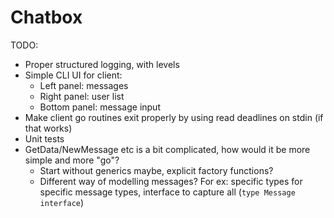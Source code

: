 # Chatbox

TODO:

- Proper structured logging, with levels
- Simple CLI UI for client:
  - Left panel: messages
  - Right panel: user list
  - Bottom panel: message input
- Make client go routines exit properly by using read deadlines on stdin (if that works)
- Unit tests
- GetData/NewMessage etc is a bit complicated, how would it be more simple and more "go"?
  - Start without generics maybe, explicit factory functions?
  - Different way of modelling messages? For ex: specific types for specific message types, interface to capture all (`type Message interface`)

